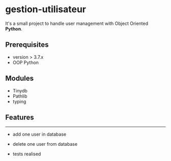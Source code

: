 # gestion-utilisateur  
It's a small project to handle user management with Object Oriented **Python**.  

## Prerequisites  
- version > 3.7.x  
- OOP Python  

## Modules  
- Tinydb 
- Pathlib
- typing 

## Features
___

- add one user in database  

- delete one user from database  

- tests realised

